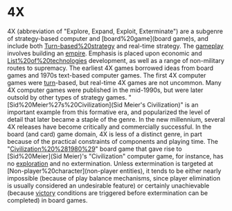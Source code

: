 # 4X

4X (abbreviation of "Explore, Expand, Exploit, Exterminate") are a subgenre of strategy-based computer and [board%20game](board game)s, and include both [Turn-based%20strategy](turn-based) and real-time strategy. The [gameplay](gameplay) involves building an [empire](empire). Emphasis is placed upon economic and [List%20of%20technologies](technological) development, as well as a range of non-military routes to supremacy.
The earliest 4X games borrowed ideas from board games and 1970s text-based computer games. The first 4X computer games were [turn](turn)-based, but real-time 4X games are not uncommon. Many 4X computer games were published in the mid-1990s, but were later outsold by other types of strategy games. "[Sid%20Meier%27s%20Civilization](Sid Meier's Civilization)" is an important example from this formative era, and popularized the level of detail that later became a staple of the genre. In the new millennium, several 4X releases have become critically and commercially successful.
In the board (and card) game domain, 4X is less of a distinct genre, in part because of the practical constraints of components and playing time. The "[Civilization%20%281980%29](Civilization)" board game that gave rise to [Sid%20Meier](Sid Meier)'s "Civilization" computer game, for instance, has no [exploration](exploration) and no extermination. Unless extermination is targeted at [Non-player%20character](non-player entities), it tends to be either nearly impossible (because of play balance mechanisms, since player elimination is usually considered an undesirable feature) or certainly unachievable (because [victory](victory) conditions are triggered before extermination can be completed) in board games.